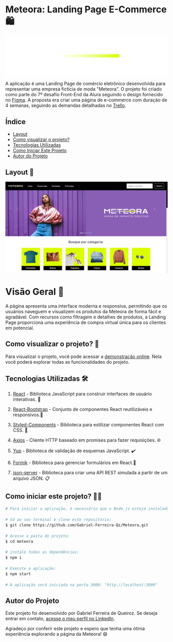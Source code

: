 # Meteora: Landing Page E-Commerce 🛍️

<div align="center">
  <img src="./src/Assets/Meteora-slogan.svg" alt="Meteora: Landing Page E-Commerce">
</div>


A aplicação é uma Landing Page de comércio eletrônico desenvolvida para representar uma empresa fictícia de moda "Meteora". O projeto foi criado como parte do 7º desafio Front-End da Alura seguindo o design fornecido no [Figma](https://www.figma.com). A proposta era criar uma página de e-commerce com duração de 4 semanas, seguindo as demandas detalhadas no [Trello](https://trello.com/pt-BR?&aceid=&adposition=&adgroup=148159506607&campaign=19269516466&creative=641463051732&device=c&keyword=trello&matchtype=e&network=g&placement=&ds_kids=p74543507295&ds_e=GOOGLE&ds_eid=700000001557344&ds_e1=GOOGLE&gad=1&gclid=CjwKCAjwzo2mBhAUEiwAf7wjksrPgC2nQlMN04GbQw7YH1IJV0AN-7F3fqHjYUy35ouy2vv3QZ7HCRoCkgUQAvD_BwE&gclsrc=aw.ds).


## Índice
- <a href="#layout-🎨">Layout</a>
- <a href="#👀-como-visualizar-o-projeto">Como visualizar o projeto?</a>
- <a href="#tecnologias-utilizadas-🛠️">Tecnologias Utilizadas</a>
- <a href="#como-iniciar-este-projeto-👨‍💻">Como Iniciar Este Projeto</a>
- <a href="#autor-do-projeto">Autor do Projeto</a>



## Layout 🎨
![Tela Desktop](./public/demonstrativo.png)

# Visão Geral 🌟

A página apresenta uma interface moderna e responsiva, permitindo que os usuários naveguem e visualizem os produtos da Meteora de forma fácil e agradável. Com recursos como filtragem e detalhes de produtos, a Landing Page proporciona uma experiência de compra virtual única para os clientes em potencial.


## Como visualizar o projeto? 👀

Para visualizar o projeto, você pode acessar a [demonstração online](https://meteora-94nu-g43gmvcza-bielq26.vercel.app/). Nela você poderá explorar todas as funcionalidades do projeto.

## Tecnologias Utilizadas 🛠️
1. [React](https://pt-br.react.dev) - Biblioteca JavaScript para construir interfaces de usuário interativas. 🚀

2. [React-Bootstrap](https://react-bootstrap.netlify.app/)  - Conjunto de componentes React reutilizáveis e responsivos.🎁

3. [Styled-Components](https://styled-components.com/) - Biblioteca para estilizar componentes React com CSS. 💅

4. [Axios](https://axios-http.com/ptbr/) - Cliente HTTP baseado em promises para fazer requisições. 🌐

5. [Yup](https://github.com/jquense/yup/tree/pre-v1) - Biblioteca de validação de esquemas JavaScript. ✔️

6. [Formik](https://formik.org) - Biblioteca para gerenciar formulários em React.📝

7. [json-server](https://www.npmjs.com/package/json-server) - Biblioteca para criar uma API REST simulada a partir de um arquivo JSON. 📋


## Como iniciar este projeto? 👨‍💻

``` bash
# Para iniciar a aplicação, é necessário que o Node.js esteja instalado no computador.

# Vá ao seu terminal e clone este repositório:
$ git clone https://github.com/Gabriel-Ferreira-Qz/Meteora.git

# Acesse a pasta do projeto:
$ cd meteora 

# instale todas as dependências:
$ npm i

# Execute a aplicação:
$ npm start

# A aplicação será iniciada na porta 3000: "http://localhost:3000"
```

## Autor do Projeto
Este projeto foi desenvolvido por Gabriel Ferreira de Queiroz. Se deseja entrar em contato, [acesse o meu perfil no LinkedIn]((https://www.linkedin.com/in/gabriel-queiroz-7a1428212/)).

Agradeço por conferir este projeto e espero que tenha uma ótima experiência explorando a página da Meteora! 😄
